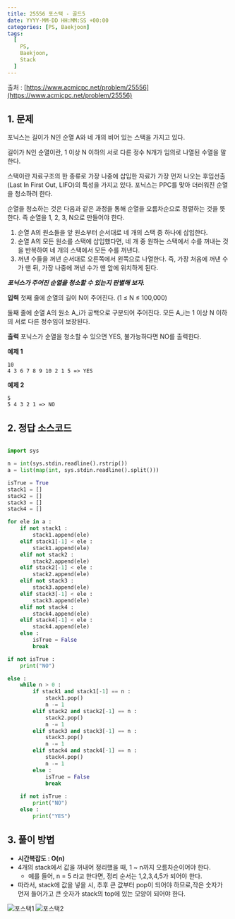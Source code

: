 ```yaml
---
title: 25556 포스택 - 골드5
date: YYYY-MM-DD HH:MM:SS +00:00
categories: [PS, Baekjoon]
tags:
  [
    PS,
    Baekjoon,
    Stack
  ]
---
```


출처 : [https://www.acmicpc.net/problem/25556](https://www.acmicpc.net/problem/25556)

## 1. 문제
포닉스는 길이가  N인 순열  A와 네 개의 비어 있는 스택을 가지고 있다.

길이가 N인 순열이란, 1 이상 N 이하의 서로 다른 정수  N개가 임의로 나열된 수열을 말한다.

스택이란 자료구조의 한 종류로 가장 나중에 삽입한 자료가 가장 먼저 나오는 후입선출 (Last In First Out, LIFO)의 특성을 가지고 있다. 
포닉스는 PPC를 맞아 더러워진 순열을 청소하려 한다.

순열을 청소하는 것은 다음과 같은 과정을 통해 순열을 오름차순으로 정렬하는 것을 뜻한다. 즉 순열을 
1, 2, 3, N으로 만들어야 한다.

1. 순열  A의 원소들을 앞 원소부터 순서대로 네 개의 스택 중 하나에 삽입한다.
2. 순열  A의 모든 원소를 스택에 삽입했다면, 네 개 중 원하는 스택에서 수를 꺼내는 것을 반복하여 네 개의 스택에서 모든 수를 꺼낸다.
3. 꺼낸 수들을 꺼낸 순서대로 오른쪽에서 왼쪽으로 나열한다. 즉, 가장 처음에 꺼낸 수가 맨 뒤, 가장 나중에 꺼낸 수가 맨 앞에 위치하게 된다.

***포닉스가 주어진 순열을 청소할 수 있는지 판별해 보자.***

**입력**
첫째 줄에 순열의 길이  N이 주어진다. 
(1 ≤ N ≤ 100,000)

둘째 줄에 순열 A의 원소  A_i가 공백으로 구분되어 주어진다. 모든  A_i는  1 이상  N 이하의 서로 다른 정수임이 보장된다.

**출력**
포닉스가 순열을 청소할 수 있으면 YES, 불가능하다면 NO를 출력한다.

**예제 1** 
```
10
4 3 6 7 8 9 10 2 1 5 => YES
```

**예제 2**
```
5
5 4 3 2 1 => NO
```


## 2. 정답 소스코드

```python

import sys

n = int(sys.stdin.readline().rstrip())
a = list(map(int, sys.stdin.readline().split()))

isTrue = True
stack1 = []
stack2 = []
stack3 = []
stack4 = []

for ele in a :
    if not stack1 :
        stack1.append(ele)
    elif stack1[-1] < ele :
        stack1.append(ele) 
    elif not stack2 :
        stack2.append(ele)
    elif stack2[-1] < ele :
        stack2.append(ele)
    elif not stack3 :
        stack3.append(ele)
    elif stack3[-1] < ele :
        stack3.append(ele)
    elif not stack4 :
        stack4.append(ele)
    elif stack4[-1] < ele :
        stack4.append(ele)  
    else :
        isTrue = False
        break

if not isTrue :
    print("NO") 

else :
    while n > 0 :
        if stack1 and stack1[-1] == n :
            stack1.pop()
            n -= 1
        elif stack2 and stack2[-1] == n :
            stack2.pop()
            n -= 1
        elif stack3 and stack3[-1] == n :
            stack3.pop()
            n -= 1
        elif stack4 and stack4[-1] == n :
            stack4.pop()
            n -= 1
        else :
            isTrue = False
            break
    
    if not isTrue :
        print("NO")
    else :
        print("YES") 
```

## 3. 풀이 방법
- **시간복잡도 : O(n)**
- 4개의 stack에서 값을 꺼내어 정리했을 때, 1 ~ n까지 오름차순이어야 한다.
  - 예를 들어, n = 5 라고 한다면, 정리 순서는 1,2,3,4,5가 되어야 한다.
- 따라서, stack에 값을 넣을 시, 추후 큰 값부터 pop이 되어야 하므로,작은 숫자가 먼저 들어가고 큰 숫자가 stack의 top에 있는 모양이 되어야 한다.

![포스택1](https://github.com/KimHyungkeun/KimHyungkeun.github.io/assets/12759500/03fabdc4-18b1-49d6-993c-d20e54a2839c)
![포스택2](https://github.com/KimHyungkeun/KimHyungkeun.github.io/assets/12759500/4c32152d-3db3-4068-a910-3a55d28970fd)


